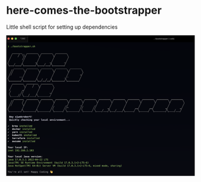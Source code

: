 # here-comes-the-bootstrapper
Little shell script for setting up dependencies

![](images/screenshot.jpg)
